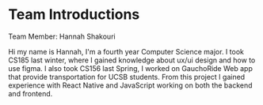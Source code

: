 # Team Introductions

Team Member: Hannah Shakouri

Hi my name is Hannah, I'm a fourth year Computer Science major. I took CS185 last winter, where I gained knowledge about ux/ui design and how to use figma. I also took CS156 last Spring, I worked on GauchoRide Web app that provide transportation for UCSB students. From this project I gained experience with React Native and JavaScript working on both the backend and frontend.

